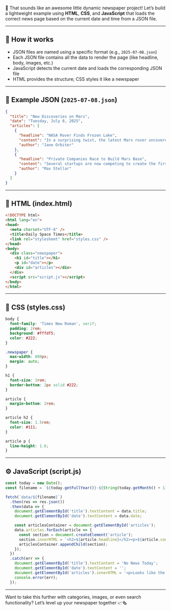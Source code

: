 📰 That sounds like an awesome little dynamic newspaper project! Let’s build a lightweight example using **HTML**, **CSS**, and **JavaScript** that loads the correct news page based on the current date and time from a JSON file.

---

## 🧠 How it works
- JSON files are named using a specific format (e.g., `2025-07-08.json`)
- Each JSON file contains all the data to render the page (like headline, body, images, etc.)
- JavaScript detects the current date and loads the corresponding JSON file
- HTML provides the structure; CSS styles it like a newspaper

---

## 📁 Example JSON (`2025-07-08.json`)

```json
{
  "title": "New Discoveries on Mars",
  "date": "Tuesday, July 8, 2025",
  "articles": [
    {
      "headline": "NASA Rover Finds Frozen Lake",
      "content": "In a surprising twist, the latest Mars rover uncovered evidence of a frozen lake just beneath the surface...",
      "author": "Jane Orbiter"
    },
    {
      "headline": "Private Companies Race to Build Mars Base",
      "content": "Several startups are now competing to create the first human settlement on Mars within the decade...",
      "author": "Max Stellar"
    }
  ]
}
```

---

## 🧱 HTML (index.html)

```html
<!DOCTYPE html>
<html lang="en">
<head>
  <meta charset="UTF-8" />
  <title>Daily Space Times</title>
  <link rel="stylesheet" href="styles.css" />
</head>
<body>
  <div class="newspaper">
    <h1 id="title"></h1>
    <p id="date"></p>
    <div id="articles"></div>
  </div>
  <script src="script.js"></script>
</body>
</html>
```

---

## 🎨 CSS (styles.css)

```css
body {
  font-family: 'Times New Roman', serif;
  padding: 2rem;
  background: #fffdf5;
  color: #222;
}

.newspaper {
  max-width: 800px;
  margin: auto;
}

h1 {
  font-size: 3rem;
  border-bottom: 2px solid #222;
}

article {
  margin-bottom: 2rem;
}

article h2 {
  font-size: 1.5rem;
  color: #111;
}

article p {
  line-height: 1.6;
}
```

---

## ⚙️ JavaScript (script.js)

```javascript
const today = new Date();
const filename = `${today.getFullYear()}-${String(today.getMonth() + 1).padStart(2, '0')}-${String(today.getDate()).padStart(2, '0')}.json`;

fetch(`data/${filename}`)
  .then(res => res.json())
  .then(data => {
    document.getElementById('title').textContent = data.title;
    document.getElementById('date').textContent = data.date;

    const articlesContainer = document.getElementById('articles');
    data.articles.forEach(article => {
      const section = document.createElement('article');
      section.innerHTML = `<h2>${article.headline}</h2><p>${article.content}</p><em>- ${article.author}</em>`;
      articlesContainer.appendChild(section);
    });
  })
  .catch(err => {
    document.getElementById('title').textContent = 'No News Today';
    document.getElementById('date').textContent = '';
    document.getElementById('articles').innerHTML = '<p>Looks like the press took the day off!</p>';
    console.error(err);
  });
```

---

Want to take this further with categories, images, or even search functionality? Let’s level up your newspaper together 📈🗞️
